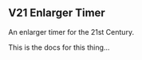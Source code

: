 
## V21 Enlarger Timer
An enlarger timer for the 21st Century.

This is the docs for this thing...

